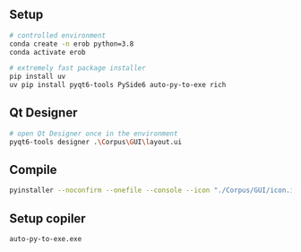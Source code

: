 ## Setup
```bash	
# controlled environment
conda create -n erob python=3.8
conda activate erob

# extremely fast package installer
pip install uv 
uv pip install pyqt6-tools PySide6 auto-py-to-exe rich
```

## Qt Designer
```bash
# open Qt Designer once in the environment
pyqt6-tools designer .\Corpus\GUI\layout.ui
```

## Compile
```bash
pyinstaller --noconfirm --onefile --console --icon "./Corpus/GUI/icon.ico" --name "EROB" --add-data "./Corpus/GUI;GUI/"  "./Corpus/_GUI.py"
```

## Setup copiler
```bash
auto-py-to-exe.exe
```

